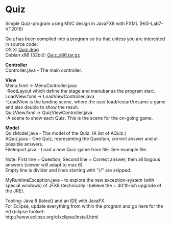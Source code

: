 # Quiz
Simple Quiz-program using MVC design in JavaFX8 with FXML (HiG-Lab7-VT2016)<p>
Quiz has been compiled into a program so try that unless you are interested in source code:<br>
OS X: <A HREF=https://kvicktajm.se/apps/osx/Quiz.dmg>Quiz.dmg</A><br>
Debian x86 (32bit): <A HREF=https://kvicktajm.se/apps/debian/Quiz_x86.tar.gz>Quiz_x86.tar.gz</A><p>

<p><b>Controller</b><br>
Controller.java - The main controller.

<p><b>View</b><br>
Menu.fxml -> MenuController.java<br>
-RootLayout which define the stage and menubar as the program start.<br>
LoadView.fxml -> LoadViewController.java<br>
-LoadView is the landing scene, where the user load/restart/resume a game and also double to show the result.<br>
QuizView.fxml -> QuizViewController.java<br>
-A scene to show each Quiz. This is the scene for the on-going game.<br>

<p><b>Model</b><br>
QuizModel.java - The model of the Quiz. (A list of AQuiz.)<br>
AQuiz.java  - One Quiz, representing the Question, correct answer and all possible answers.<br>
FileImport.java - Load a new Quiz-game from file. See example file.
<p>
Note: First line = Question, Second line = Correct answer, then all bogous answers (viewer will adapt to max 6).<br>
Empty line is divider and lines starting with "//" are skipped.
<p>
MyRuntimeException.java - to explore the new exception-system (with special windows) of JFX8 (technically I believe the ~ 40'th-ich upgrade of the JRE).
<p>
Tooling: Java 8 (latest) and an IDE with JavaFX.<br>
For Eclipse, update everything from within the program and go here for the e(fx)clipse toolset:<br> http://www.eclipse.org/efxclipse/install.html<br>
